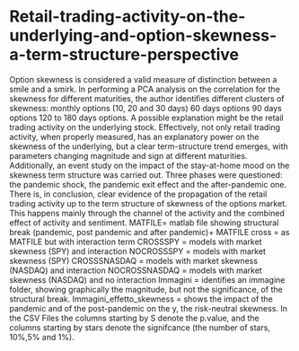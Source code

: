 # Retail-trading-activity-on-the-underlying-and-option-skewness-a-term-structure-perspective
Option skewness is considered a valid measure of distinction between a smile and a smirk. In performing a PCA analysis on the correlation for the skewness for different maturities, the author identifies different clusters of skewness:
  monthly options (10, 20 and 30 days)
  60 days options
  90 days options
  120 to 180 days options.
A possible explanation might be the retail trading activity on the underlying stock. Effectively, not only retail trading activity, when properly measured, has an explanatory power on the skewness of the underlying, but a clear term-structure trend emerges, with parameters changing magnitude and sign at different maturities. Additionally, an event study on the impact of the stay-at-home mood on the skewness term structure was carried out. Three phases were questioned: the pandemic shock, the pandemic exit effect and the after-pandemic one. There is, in conclusion, clear evidence of the propagation of the retail trading activity up to the term structure of skewness of the options market. This happens mainly through the channel of the activity and the combined effect of activity and sentiment.
MATFILE= matlab file showing structural break (pandemic, post pandemic and after pandemic)+
MATFILE cross = as MATFILE but with interaction term
CROSSSPY = models with market skewness (SPY) and interaction
NOCROSSSPY = models with market skewness (SPY)
CROSSSNASDAQ = models with market skewness (NASDAQ) and interaction
NOCROSSNASDAQ = models with market skewness (NASDAQ) and no interaction
Immagini = identifies an immagine folder, showing graphically the magnitude, but not the significance, of the structural break.
Immagini_effetto_skewness = shows the impact of the pandemic and of the post-pandemic on the y, the risk-neutral skewness.
In the CSV Files the columns starting by S denote the p.value, and the columns starting by stars denote the signifcance (the number of stars, 10%,5% and 1%).
